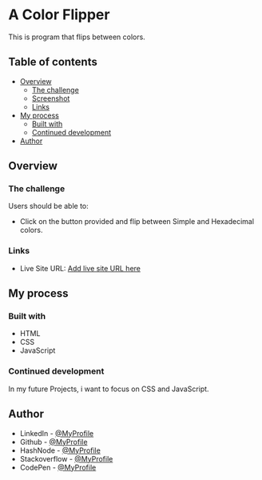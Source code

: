 # A Color Flipper

This is program that flips between colors.

## Table of contents

- [Overview](#overview)
  - [The challenge](#the-challenge)
  - [Screenshot](#screenshot)
  - [Links](#links)
- [My process](#my-process)
  - [Built with](#built-with)
  - [Continued development](#continued-development)
- [Author](#author)


## Overview

### The challenge

Users should be able to:

- Click on the button provided and flip between Simple and Hexadecimal colors.

### Links

- Live Site URL: [Add live site URL here](https://your-live-site-url.com)

## My process

### Built with

- HTML
- CSS 
- JavaScript


### Continued development

In my future Projects, i want to focus on CSS and JavaScript.


## Author

- LinkedIn - [@MyProfile](https://www.linkedin.com/in/timineri-okoko/)
- Github - [@MyProfile](https://github.com/Timineri)
- HashNode - [@MyProfile](https://timineriokoko.hashnode.dev/)
- Stackoverflow - [@MyProfile](https://stackoverflow.com/users/16441054/timineri)
- CodePen - [@MyProfile](https://codepen.io/timineri)

